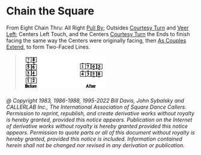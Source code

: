 
# Chain the Square

From Eight Chain Thru: All Right [Pull By](../b1/pull_by.md); Outsides
[Courtesy Turn](../b1/courtesy_turn.md) and 
[Veer Left](../b1/veer.md); Centers Left Touch, and the Centers 
[Courtesy Turn](../b1/courtesy_turn.md) the Ends to finish
facing the same way the Centers were originally facing, then
[As Couples](../a1/as_couples.md)
[Extend](../b2/extend.md),
to form Two-Faced Lines.

> 
> ![alt](chain_the_square.png)
> 

###### @ Copyright 1983, 1986-1988, 1995-2022 Bill Davis, John Sybalsky and CALLERLAB Inc., The International Association of Square Dance Callers. Permission to reprint, republish, and create derivative works without royalty is hereby granted, provided this notice appears. Publication on the Internet of derivative works without royalty is hereby granted provided this notice appears. Permission to quote parts or all of this document without royalty is hereby granted, provided this notice is included. Information contained herein shall not be changed nor revised in any derivation or publication.
